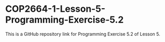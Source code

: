 # COP2664-1-Lesson-5-Programming-Exercise-5.2
This is a GitHub repository link for Programming Exercise 5.2 of Lesson 5.

